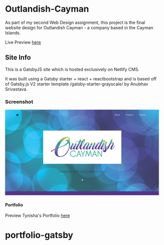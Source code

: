 # Outlandish-Cayman

As part of my second Web Design assignment, this project is the final website design for Outlandish Cayman - a company based in the Cayman Islands. 

Live Preview [here](https://outlandishcayman.netlify.app/)

## Site Info

This is a GatsbyJS site which is hosted exclusively on Netlify CMS.

It was built using a Gatsby starter + react + reactbootstrap and is based off of Gatsby.js V2 starter template /gatsby-starter-grayscale/ by Anubhav Srivastava. 


### Screenshot

![Screenshot](./src/assets/img/demo.png)


#### Portfolio

Preview Tynisha's Portfolio [here](https://tyebanks.github.io/)
# portfolio-gatsby
